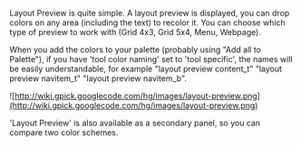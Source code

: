 Layout Preview is quite simple. A layout preview is displayed, you can drop colors on any area (including the text) to recolor it.
You can choose which type of preview to work with (Grid 4x3, Grid 5x4, Menu, Webpage).

When you add the colors to your palette (probably using "Add all to Palette"), if you have 'tool color naming' set to 'tool specific',
the names will be easily understandable, for example "layout preview content\_t" "layout preview navitem\_t" "layout preview navitem\_b".

![http://wiki.gpick.googlecode.com/hg/images/layout-preview.png](http://wiki.gpick.googlecode.com/hg/images/layout-preview.png)

'Layout Preview' is also available as a secondary panel, so you can compare two color schemes.
